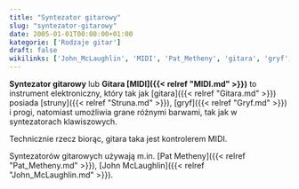 ```yaml
---
title: "Syntezator gitarowy"
slug: "syntezator-gitarowy"
date: 2005-01-01T00:00:00+01:00
kategorie: ['Rodzaje gitar']
draft: false
wikilinks: ['John_McLaughlin', 'MIDI', 'Pat_Metheny', 'gitara', 'gryf', 'kontroler_MIDI', 'pr%C3%B3g', 'struna']
---
```

**Syntezator gitarowy** lub **Gitara [MIDI]({{< relref "MIDI.md" >}})** to
instrument elektroniczny, który tak jak [gitara]({{< relref "Gitara.md" >}})
posiada [struny]({{< relref "Struna.md" >}}), [gryf]({{< relref "Gryf.md" >}}) i
progi<!-- link nie odnosił się do niczego: 'Syntezator gitarowy' ('content/książka/Syntezator_gitarowy.md') links to 'próg' ('content/książka/próg.md') and that does not exist -->, natomiast umożliwia grane różnymi barwami, tak
jak w syntezatorach klawiszowych.

Technicznie rzecz biorąc, gitara taka jest kontrolerem
MIDI<!-- link nie odnosił się do niczego: 'Syntezator gitarowy' ('content/książka/Syntezator_gitarowy.md') links to 'kontroler_MIDI' ('content/książka/kontroler_MIDI.md') and that does not exist -->.

Syntezatorów gitarowych używają m.in. [Pat
Metheny]({{< relref "Pat_Metheny.md" >}}), [John
McLaughlin]({{< relref "John_McLaughlin.md" >}}).

